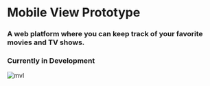
# Mobile View Prototype
### A web platform where you can keep track of your favorite movies and TV shows.
### Currently in Development
![mvl](https://user-images.githubusercontent.com/73452073/162976971-51736a39-7133-4394-ba16-33dc6f7a728a.png)
